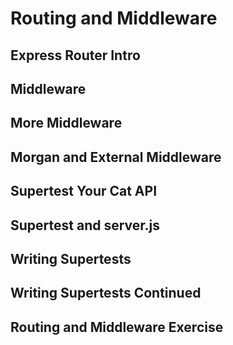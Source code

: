 # Routing and Middleware

## Express Router Intro

## Middleware

## More Middleware

## Morgan and External Middleware

## Supertest Your Cat API

## Supertest and server.js

## Writing Supertests

## Writing Supertests Continued

## Routing and Middleware Exercise
